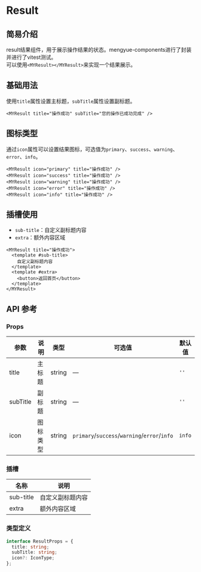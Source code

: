 # Result
## 简易介绍
result结果组件，用于展示操作结果的状态。mengyue-components进行了封装并进行了vitest测试。<br />
可以使用`<MYResult></MYResult>`来实现一个结果展示。

## 基础用法
使用`title`属性设置主标题，`subTitle`属性设置副标题。
```vue
<MYResult title="操作成功" subTitle="您的操作已成功完成" />
```
<MYResult title="操作成功" subTitle="您的操作已成功完成" />

## 图标类型
通过`icon`属性可以设置结果图标，可选值为`primary`、`success`、`warning`、`error`、`info`。
```vue
<MYResult icon="primary" title="操作成功" />
<MYResult icon="success" title="操作成功" />
<MYResult icon="warning" title="操作成功" />
<MYResult icon="error" title="操作成功" />
<MYResult icon="info" title="操作成功" />
```
<MYResult icon="primary" title="操作成功" />
<MYResult icon="success" title="操作成功" />
<MYResult icon="warning" title="操作成功" />
<MYResult icon="error" title="操作成功" />
<MYResult icon="info" title="操作成功" />

## 插槽使用
- `sub-title`：自定义副标题内容
- `extra`：额外内容区域
```vue
<MYResult title="操作成功">
  <template #sub-title>
    自定义副标题内容
  </template>
  <template #extra>
    <button>返回首页</button>
  </template>
</MYResult>
```
<MYResult title="操作成功">
  <template #sub-title>
    自定义副标题内容
  </template>
  <template #extra>
    <button>返回首页</button>
  </template>
</MYResult>

## API 参考

### Props
| 参数          | 说明         | 类型     | 可选值                              | 默认值  |
|--------------|-------------|---------|-----------------------------------|--------|
| title        | 主标题       | string  | —                               | `''`   |
| subTitle     | 副标题       | string  | —                               | `''`   |
| icon         | 图标类型     | string  | `primary`/`success`/`warning`/`error`/`info` | `info` |

### 插槽
| 名称          | 说明         |
|--------------|-------------|
| sub-title    | 自定义副标题内容 |
| extra        | 额外内容区域 |

### 类型定义
```ts
interface ResultProps = {
  title: string;
  subTitle: string;
  icon?: IconType;
};
```
